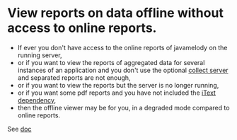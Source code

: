 # View reports on data offline without access to online reports.

* If ever you don't have access to the online reports of javamelody on the running server,
* or if you want to view the reports of aggregated data for several instances of an application and you don't use the optional [collect server](../../../wiki/UserGuideAdvanced#optional-centralization-server-setup) and separated reports are not enough,
* or if you want to view the reports but the server is no longer running,
* or if you want some pdf reports and you have not included the [iText dependency](../../../wiki/UserGuide#dependencies),
* then the offline viewer may be for you, in a degraded mode compared to online reports.

See [doc](../../../wiki/UserGuideAdvanced#offline-viewer)
